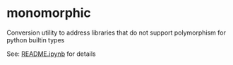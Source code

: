 # monomorphic
Conversion utility to address libraries that do not support polymorphism for python builtin types

See: [README.ipynb]() for details
